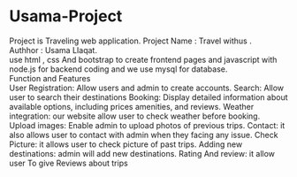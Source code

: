 # Usama-Project
 Project is Traveling web application.
 Project Name : Travel withus .
 <br>
 Authhor : Usama LIaqat.
 <br>
 use html , css And bootstrap to create frontend pages and javascript with node.js for backend coding and we use mysql for database.
 <br>
 Function and Features 
 <br>
User Registration: Allow users and admin to create accounts.
Search: Allow user to search their destinations 
Booking: Display detailed information about available options, including prices amenities, and reviews.
Weather integration: our website allow user to check weather before booking.
Upload images: Enable admin to upload photos of previous trips.
Contact: it also allows user to contact with admin when they facing any issue.
Check Picture: it allows user to check picture of past trips.
Adding new destinations: admin will add new destinations.
Rating And review: it allow user To give Reviews about trips
